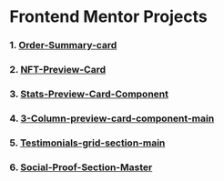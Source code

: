 # Frontend Mentor Projects
### 1. [ Order-Summary-card](./01-Order-Summary-card/index.html)
### 2. [ NFT-Preview-Card](./02-NFT-Preview-Card/index.html)
### 3. [ Stats-Preview-Card-Component](./03-Stats-Preview-Card-Component/index.html)
### 4. [ 3-Column-preview-card-component-main](./04-3-Column-preview-card-component-main/index.html)
### 5. [Testimonials-grid-section-main](./05-Testimonials-grid-section-main/index.html)
### 6. [Social-Proof-Section-Master](./06-Social-Proof-Section-Master/index.html)

 
